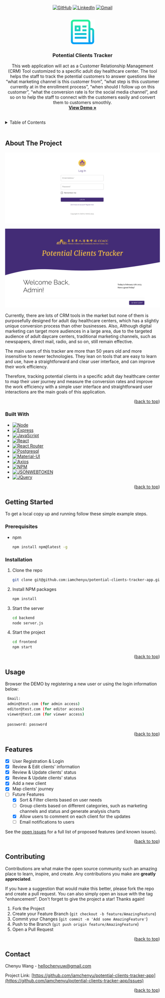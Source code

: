 <a name="readme-top"></a>

<div align="center">

[![GitHub][github-shield]][github-url]
[![LinkedIn][linkedin-shield]][linkedin-url]
[![Gmail][gmail-shield]][gmail-url]

</div>

<!-- PROJECT LOGO -->
<br />
<div align="center">
  <a href="https://potential-clients-tracker.herokuapp.com/">
    <img src="images/logo.png" alt="Logo" width="80" height="80">
  </a>

<h3 align="center">Potential Clients Tracker</h3>

  <p align="center">
    This web application will act as a Customer Relationship Management (CRM) Tool
customized to a specific adult day healthcare center. The tool helps the staff to track the
potential customers to answer questions like “what marketing channel is this customer
from”, “what step is this customer currently at in the enrollment process”, “when should I
follow up on this customer”, “what the conversion rate is for the social media channel”, and
so on to help the staff to connect with the customers easily and convert them to
customers smoothly.
    <br />
    <a href="https://potential-clients-tracker.herokuapp.com/"><strong>View Demo »</strong></a>
    <br />
    <br />
</div>

<!-- TABLE OF CONTENTS -->
<details>
  <summary>Table of Contents</summary>
  <ol>
    <li>
      <a href="#about-the-project">About The Project</a>
      <ul>
        <li><a href="#built-with">Built With</a></li>
      </ul>
    </li>
    <li>
      <a href="#getting-started">Getting Started</a>
      <ul>
        <li><a href="#prerequisites">Prerequisites</a></li>
        <li><a href="#installation">Installation</a></li>
      </ul>
    </li>
    <li><a href="#usage">Usage</a></li>
    <li><a href="#features">Features</a></li>
    <li><a href="#contributing">Contributing</a></li>
    <li><a href="#contact">Contact</a></li>
  </ol>
</details>

<br />
<!-- ABOUT THE PROJECT -->

## About The Project

![App Login Screenshot][login-screenshot]

![App Homepage Screenshot][homepage-screenshot]

Currently, there are lots of CRM tools in the market but none of them is purposefully
designed for adult day healthcare centers, which has a slightly unique conversion process
than other businesses. Also, Although digital marketing can target more audiences in a large area, due to the targeted audience of adult daycare centers, traditional marketing channels, such as newspapers, direct mail, radio, and so on, still remain effective.

The main users of this tracker are more than 50 years old and more insensitive to newer technologies. They lean on tools that are easy to learn and use, have a straightforward and clear user interface, and can improve their work efficiency.

Therefore, tracking potential clients in a specific adult day healthcare center to map their
user journey and measure the conversion rates and improve the work efficiency with a
simple user interface and straightforward user interactions are the main goals of this
application.

<p align="right">(<a href="#readme-top">back to top</a>)</p>

### Built With

- [![Node][node.js]][node-url]
- [![Express][express.js]][express-url]
- [![JavaScript][js]][js-url]
- [![React][react.js]][react-url]
- [![React Router][react-router.js]][react-router-url]
- [![Postgresql][pg.sql]][pg-url]
- [![Material-UI][mui]][mui-url]
- [![Axios][axios]][axios-url]
- [![NPM][npm.js]][npm-url]
- [![JSONWEBTOKEN][jsonwebtoken]][jsonwebtoken-url]
- [![JQuery][jquery.com]][jquery-url]

<p align="right">(<a href="#readme-top">back to top</a>)</p>

<!-- GETTING STARTED -->

## Getting Started

To get a local copy up and running follow these simple example steps.

### Prerequisites

- npm
  ```sh
  npm install npm@latest -g
  ```

### Installation

1. Clone the repo
   ```sh
   git clone git@github.com:iamchenyu/potential-clients-tracker-app.git
   ```
2. Install NPM packages

   ```sh
   npm install
   ```

3. Start the server

   ```sh
   cd backend
   node server.js
   ```

4. Start the project

   ```sh
   cd frontend
   npm start
   ```

<p align="right">(<a href="#readme-top">back to top</a>)</p>

<!-- USAGE EXAMPLES -->

## Usage

Browser the DEMO by registering a new user or using the login information below:

```sh
 Email:
 admin@test.com (for admin access)
 editor@test.com (for editor access)
 viewer@test.com (for viewer access)

 password: password
```

<p align="right">(<a href="#readme-top">back to top</a>)</p>

<!-- ROADMAP -->

## Features

- [x] User Registration & Login
- [x] Review & Edit clients' information
- [x] Review & Update clients' status
- [x] Review & Update clients' status
- [x] Add a new client
- [x] Map clients' journey
- [ ] Future Features
  - [x] Sort & Filter clients based on user needs
  - [ ] Group clients based on different categories, such as marketing channels and status and generate analysis charts
  - [x] Allow users to comment on each client for the updates
  - [ ] Email notifications to users

See the [open issues](https://github.com/iamchenyu/potential-clients-tracker-app/issues) for a full list of proposed features (and known issues).

<p align="right">(<a href="#readme-top">back to top</a>)</p>

<!-- CONTRIBUTING -->

## Contributing

Contributions are what make the open source community such an amazing place to learn, inspire, and create. Any contributions you make are **greatly appreciated**.

If you have a suggestion that would make this better, please fork the repo and create a pull request. You can also simply open an issue with the tag "enhancement".
Don't forget to give the project a star! Thanks again!

1. Fork the Project
2. Create your Feature Branch (`git checkout -b feature/AmazingFeature`)
3. Commit your Changes (`git commit -m 'Add some AmazingFeature'`)
4. Push to the Branch (`git push origin feature/AmazingFeature`)
5. Open a Pull Request

<p align="right">(<a href="#readme-top">back to top</a>)</p>

<!-- CONTACT -->

## Contact

Chenyu Wang - hellochenyuw@gmail.com

Project Link: [https://github.com/iamchenyu/potential-clients-tracker-app](https://github.com/iamchenyu/potential-clients-tracker-app/issues)

<p align="right">(<a href="#readme-top">back to top</a>)</p>

<!-- MARKDOWN LINKS & IMAGES -->
<!-- https://www.markdownguide.org/basic-syntax/#reference-style-links -->

[github-shield]: https://img.shields.io/badge/-github-black.svg?style=for-the-badge&logo=github&colorB=555
[github-url]: https://github.com/iamchenyu
[linkedin-shield]: https://img.shields.io/badge/-LinkedIn-black.svg?style=for-the-badge&logo=linkedin&colorB=555
[linkedin-url]: https://linkedin.com/in/linkedin_username
[gmail-shield]: https://img.shields.io/badge/-gmail-black.svg?style=for-the-badge&logo=gmail&colorB=555
[gmail-url]: mailto:hellochenyuw@gmail.com
[login-screenshot]: images/login.png
[homepage-screenshot]: images/homepage.png
[node.js]: https://img.shields.io/badge/Node.js-43853D?style=for-the-badge&logo=node.js&logoColor=white
[node-url]: https://nodejs.org/en/
[react.js]: https://img.shields.io/badge/React-20232A?style=for-the-badge&logo=react&logoColor=61DAFB
[react-url]: https://reactjs.org/
[react-router.js]: https://img.shields.io/badge/React_Router-CA4245?style=for-the-badge&logo=react-router&logoColor=white
[react-router-url]: https://reactrouter.com/en/main
[express.js]: https://img.shields.io/badge/Express.js-404D59?style=for-the-badge&logo=express&logoColor=white
[express-url]: https://expressjs.com/
[pg.sql]: https://img.shields.io/badge/PostgreSQL-316192?style=for-the-badge&logo=postgresql&logoColor=white
[pg-url]: https://www.postgresql.org/
[mui]: https://img.shields.io/badge/Material--UI-0081CB?style=for-the-badge&logo=material-ui&logoColor=white
[mui-url]: https://mui.com/
[jsonwebtoken]: https://img.shields.io/badge/json%20web%20tokens-323330?style=for-the-badge&logo=json-web-tokens&logoColor=pink
[jsonwebtoken-url]: https://jwt.io/
[axios]: https://img.shields.io/badge/AXIOS-purple?style=for-the-badge&logo=axios&logoColor=white
[axios-url]: https://axios-http.com/
[jquery.com]: https://img.shields.io/badge/jQuery-0769AD?style=for-the-badge&logo=jquery&logoColor=white
[jquery-url]: https://jquery.com
[npm.js]: https://img.shields.io/badge/npm-CC3534?style=for-the-badge&logo=npm&logoColor=white
[npm-url]: https://www.npmjs.com/
[js]: https://img.shields.io/badge/JavaScript-323330?style=for-the-badge&logo=javascript&logoColor=F7DF1E
[js-url]: https://www.javascript.com/
